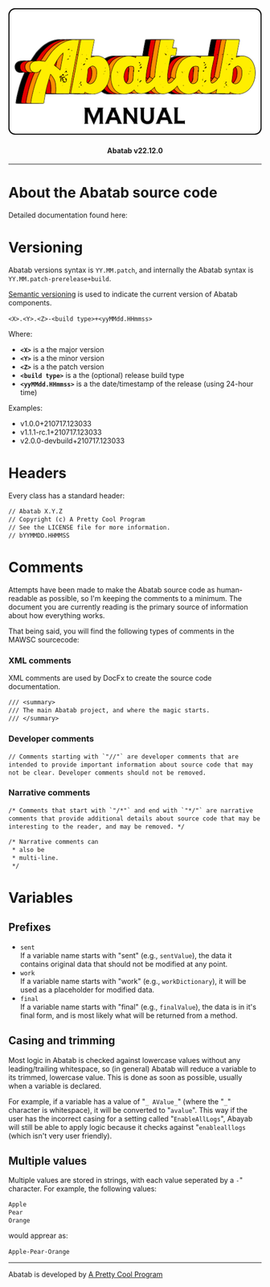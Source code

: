 <div align="center">

  <img src="../../images/man-logo.png" alt="Abatab Manual" width="512">

  <h4>
    Abatab v22.12.0
  </h4>

</div>

***

# About the Abatab source code

Detailed documentation found here:

# Versioning

Abatab versions syntax is `YY.MM.patch`, and internally the Abatab syntax is `YY.MM.patch-prerelease+build`.

[Semantic versioning](https://semver.org/) is used to indicate the current version of Abatab components.

`<X>.<Y>.<Z>-<build type>+<yyMMdd.HHmmss>`

Where:
* **`<X>`** is a the major version
* **`<Y>`** is a the minor version
* **`<Z>`** is a the patch version
* **`<build type>`** is a the (optional) release build type
* **`<yyMMdd.HHmmss>`** is a the date/timestamp of the release (using 24-hour time)

Examples:

* v1.0.0+210717.123033
* v1.1.1-rc.1+210717.123033
* v2.0.0-devbuild+210717.123033

# Headers

Every class has a standard header:

```#bash
// Abatab X.Y.Z
// Copyright (c) A Pretty Cool Program
// See the LICENSE file for more information.
// bYYMMDD.HHMMSS
```

# Comments

Attempts have been made to make the Abatab source code as human-readable as possible, so I'm keeping the comments to a minimum. The document you are currently reading is the primary source of information about how everything works.

That being said, you will find the following types of comments in the MAWSC sourcecode:

### XML comments

XML comments are used by DocFx to create the source code documentation.

```#bash
/// <summary>
/// The main Abatab project, and where the magic starts.
/// </summary>
```

### Developer comments

```#bash
// Comments starting with `"//"` are developer comments that are intended to provide important information about source code that may not be clear. Developer comments should not be removed.
```

### Narrative comments

```#bash
/* Comments that start with `"/*"` and end with `"*/"` are narrative comments that provide additional details about source code that may be interesting to the reader, and may be removed. */
```

```#bash
/* Narrative comments can 
 * also be
 * multi-line. 
 */
```

# Variables

## Prefixes

* `sent`  
If a variable name starts with "sent" (e.g., `sentValue`), the data it contains original data that should not be modified at any point.
* `work`  
If a variable name starts with "work" (e.g., `workDictionary`), it will be used as a placeholder for modified data. 
* `final`  
If a variable name starts with "final" (e.g., `finalValue`), the data is in it's final form, and is most likely what will be returned from a method.

## Casing and trimming

Most logic in Abatab is checked against lowercase values without any leading/trailing whitespace, so (in general) Abatab will reduce a variable to its trimmed, lowercase value. This is done as soon as possible, usually when a variable is declared.

For example, if a variable has a value of "`_ AValue_`" (where the "`_`" character is whitespace), it will be converted to "`avalue`". This way if the user has the incorrect casing for a setting called "`EnableAllLogs`", Abayab will still be able to apply logic because it checks against "`enablealllogs` (which isn't very user friendly).

## Multiple values

Multiple values are stored in strings, with each value seperated by a `-`" character. For example, the following values:

```#bash
Apple  
Pear
Orange
```

would apprear as:

`Apple-Pear-Orange`

***

Abatab is developed by [A Pretty Cool Program][a-pretty-cool-program-url]

[abatab-repository-url]: https://github.com/spectrum-health-systems/Abatab
[netsmart-avatar-url]: https://www.ntst.com/Offerings/myAvatarg
[man-getting-started]: ./man-getting-started.md
[man-hosting]: ./man-hosting.md
[man-importing]: ./man-importing.md
[man-configuration]: ./man-configuration.md
[man-using]: ./man-using.md
[man-additional-information]: ./man-additional-information.md
[a-pretty-cool-program-url]: https://github.com/APrettyCoolProgram

